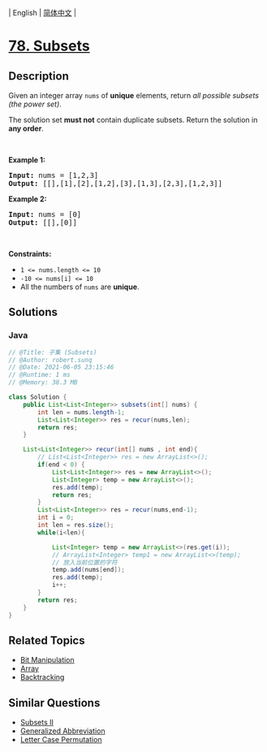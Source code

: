 
| English | [简体中文](README.md) |

# [78. Subsets](https://leetcode.cn//problems/subsets/)

## Description

<p>Given an integer array <code>nums</code> of <strong>unique</strong> elements, return <em>all possible</em> <span data-keyword="subset"><em>subsets</em></span> <em>(the power set)</em>.</p>

<p>The solution set <strong>must not</strong> contain duplicate subsets. Return the solution in <strong>any order</strong>.</p>

<p>&nbsp;</p>
<p><strong class="example">Example 1:</strong></p>

<pre>
<strong>Input:</strong> nums = [1,2,3]
<strong>Output:</strong> [[],[1],[2],[1,2],[3],[1,3],[2,3],[1,2,3]]
</pre>

<p><strong class="example">Example 2:</strong></p>

<pre>
<strong>Input:</strong> nums = [0]
<strong>Output:</strong> [[],[0]]
</pre>

<p>&nbsp;</p>
<p><strong>Constraints:</strong></p>

<ul>
	<li><code>1 &lt;= nums.length &lt;= 10</code></li>
	<li><code>-10 &lt;= nums[i] &lt;= 10</code></li>
	<li>All the numbers of&nbsp;<code>nums</code> are <strong>unique</strong>.</li>
</ul>


## Solutions


### Java

```Java
// @Title: 子集 (Subsets)
// @Author: robert.sunq
// @Date: 2021-06-05 23:15:46
// @Runtime: 1 ms
// @Memory: 38.3 MB

class Solution {
    public List<List<Integer>> subsets(int[] nums) {
        int len = nums.length-1;
        List<List<Integer>> res = recur(nums,len);
        return res;
    }

    List<List<Integer>> recur(int[] nums , int end){
        // List<List<Integer>> res = new ArrayList<>();
        if(end < 0) {
            List<List<Integer>> res = new ArrayList<>();
            List<Integer> temp = new ArrayList<>();
            res.add(temp);
            return res;
        }
        List<List<Integer>> res = recur(nums,end-1);
        int i = 0;
        int len = res.size();
        while(i<len){

            List<Integer> temp = new ArrayList<>(res.get(i));
            // ArrayList<Integer> temp1 = new ArrayList<>(temp);
            // 放入当前位置的字符
            temp.add(nums[end]);
            res.add(temp);
            i++;
        }
        return res;
    }
}
```



## Related Topics

- [Bit Manipulation](https://leetcode.cn//tag/bit-manipulation)
- [Array](https://leetcode.cn//tag/array)
- [Backtracking](https://leetcode.cn//tag/backtracking)

## Similar Questions

- [Subsets II](../subsets-ii/README_EN.md)
- [Generalized Abbreviation](../generalized-abbreviation/README_EN.md)
- [Letter Case Permutation](../letter-case-permutation/README_EN.md)
